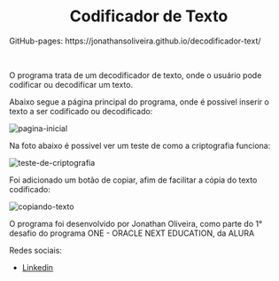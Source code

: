 <h1 align="center"> Codificador de Texto </h1>
<p>GitHub-pages: https://jonathansoliveira.github.io/decodificador-text/</p>
<br>
<p>O programa trata de um decodificador de texto, onde o usuário pode codificar ou decodificar um texto.</p>

<p>Abaixo segue a página principal do programa, onde é possivel inserir o texto a ser codificado ou decodificado:</p>


![pagina-inicial](https://user-images.githubusercontent.com/100869896/171628807-591b2c4f-c8b8-4678-a21a-f966ea0a57ce.jpg)


<p>Na foto abaixo é possivel ver um teste de como a criptografia funciona:</p>

![teste-de-criptografia](https://user-images.githubusercontent.com/100869896/171628861-8f7f7dea-5cbc-4c9c-9fd2-3231944f97f0.jpg)

<p>Foi adicionado um botão de copiar, afim de facilitar a cópia do texto codificado:</p>

![copiando-texto](https://user-images.githubusercontent.com/100869896/171628994-216cfb38-1241-4a5e-8d9c-930ab98c3965.jpg)

<p>O programa foi desenvolvido por Jonathan Oliveira, como parte do 1° desafio do programa ONE - ORACLE NEXT EDUCATION, da ALURA</p>

<p>Redes sociais:</p>
<ul>
  <li><a href="https://www.linkedin.com/in/jonathansoliveira77/">Linkedin</a></li>
</ul>
